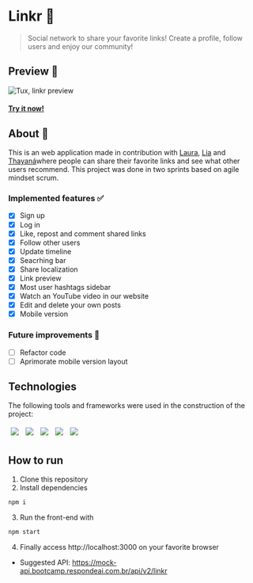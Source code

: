 # Linkr 🔗
> Social network to share your favorite links! Create a profile, follow users and enjoy our community!
## Preview 👀
![Tux, linkr preview](./src/assets/linkr.gif)
#### [Try it now!](https://linkr-sigma.vercel.app)
## About 🔎
This is an web application made in contribution with [Laura](https://github.com/issitarual), [Lia](https://github.com/LiaXimenes) and [Thayaná](https://github.com/rabbithay/)where people can share their favorite links and see what other users recommend. This project was done in two sprints based on agile mindset scrum.
### Implemented features ✅
- [x] Sign up 
- [x] Log in
- [x] Like, repost and comment shared links
- [x] Follow other users
- [x] Update timeline
- [x] Seacrhing bar
- [x] Share localization
- [x] Link preview
- [x] Most user hashtags sidebar
- [x] Watch an YouTube video in our website
- [x] Edit and delete your own posts
- [x] Mobile version
### Future improvements 🔮
- [ ] Refactor code
- [ ] Aprimorate mobile version layout
## Technologies
The following tools and frameworks were used in the construction of the project:<br>
<p>
  <img style='margin: 5px;' src='https://img.shields.io/badge/styled-components%20-%2320232a.svg?&style=for-the-badge&color=b8679e&logo=styled-components&logoColor=%3a3a3a'>
  <img style='margin: 5px;' src='https://img.shields.io/badge/axios%20-%2320232a.svg?&style=for-the-badge&color=informational'>
  <img style='margin: 5px;' src="https://img.shields.io/badge/react-app%20-%2320232a.svg?&style=for-the-badge&color=60ddf9&logo=react&logoColor=%2361DAFB"/>
  <img style='margin: 5px;' src="https://img.shields.io/badge/react_route%20-%2320232a.svg?&style=for-the-badge&logo=react&logoColor=%2361DAFB"/>
  <img style='margin: 5px;' src='https://img.shields.io/badge/react-icons%20-%2320232a.svg?&style=for-the-badge&color=f28dc7&logo=react-icons&logoColor=%2361DAFB'>
</p>

## How to run

1. Clone this repository
2. Install dependencies
```bash
npm i
```
3. Run the front-end with
```bash
npm start
```
4. Finally access http://localhost:3000 on your favorite browser 
- Suggested API: https://mock-api.bootcamp.respondeai.com.br/api/v2/linkr



